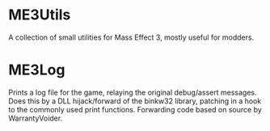 # ME3Utils
A collection of small utilities for Mass Effect 3, mostly useful for modders.

# ME3Log
Prints a log file for the game, relaying the original debug/assert messages.
Does this by a DLL hijack/forward of the binkw32 library, patching in a hook to the commonly used print functions.
Forwarding code based on source by WarrantyVoider.
